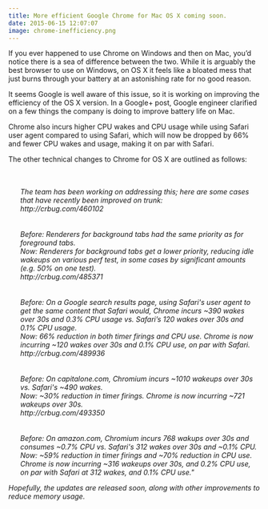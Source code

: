 ```yaml
---
title: More efficient Google Chrome for Mac OS X coming soon.
date: 2015-06-15 12:07:07
image: chrome-inefficiency.png
---
```


<p class="intro"><span class="dropcap">I</span>f you ever happened to use Chrome on Windows and then on Mac, you’d notice there is a sea of difference between the two. While it is arguably the best browser to use on Windows, on OS X it feels like a bloated mess that just burns through your battery at an astonishing rate for no good reason.</p>


<p>It seems Google is well aware of this issue, so it is working on improving the efficiency of the OS X version. In a Google+ post, Google engineer clarified on a few things the company is doing to improve battery life on Mac.</p>

<p>Chrome also incurs higher CPU wakes and CPU usage while using Safari user agent compared to using Safari, which will now be dropped by 66% and fewer CPU wakes and usage, making it on par with Safari. 
</p>

<p>
The other technical changes to Chrome for OS X are outlined as follows:
<i>
<ul style="list-style: none;">
<li>
<br><br>
The team has been working on addressing this; here are some cases that have recently been improved on trunk: 
<br>
http://crbug.com/460102 
</li>
<li>
<br>
<br>
Before: Renderers for background tabs had the same priority as for foreground tabs. <br>
Now: Renderers for background tabs get a lower priority, reducing idle wakeups on various perf test, in some cases by significant amounts (e.g. 50% on one test). 
<br>
http://crbug.com/485371 
</li>
<li>
<br>
<br>
Before: On a Google search results page, using Safari's user agent to get the same content that Safari would, Chrome incurs ~390 wakes over 30s and 0.3% CPU usage vs. Safari’s 120 wakes over 30s and 0.1% CPU usage. <br>
Now: 66% reduction in both timer firings and CPU use. Chrome is now incurring ~120 wakes over 30s and 0.1% CPU use, on par with Safari. 
<br>
http://crbug.com/489936 
</li>
<li>
<br><br>
Before: On capitalone.com, Chromium incurs ~1010 wakeups over 30s vs. Safari's ~490 wakes. <br>
Now: ~30% reduction in timer firings. Chrome is now incurring ~721 wakeups over 30s. 
<br>
http://crbug.com/493350 
</li>
<li>
<br><br>
Before: On amazon.com, Chromium incurs 768 wakups over 30s and consumes ~0.7% CPU vs. Safari's 312 wakes over 30s and ~0.1% CPU. <br>
Now: ~59% reduction in timer firings and ~70% reduction in CPU use. Chrome is now incurring ~316 wakeups over 30s, and 0.2% CPU use, on par with Safari at 312 wakes, and 0.1% CPU use."<br>
</li>
</ul>
<i></p>

<p>Hopefully, the updates are released soon, along with other improvements to reduce memory usage.</p>